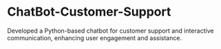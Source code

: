 # ChatBot-Customer-Support
Developed a Python-based chatbot for customer support and interactive communication, enhancing user engagement and assistance.
